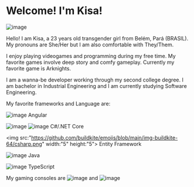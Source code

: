 # Welcome! I'm Kisa!
![image](https://github.com/JPsantosdev/JPsantosdev/assets/127047209/f395554b-c798-473d-a5b8-600ad72e5898)

Hello! I am Kisa, a 23 years old transgender girl from Belém, Pará (BRASIL). My pronouns are She/Her but I am also comfortable with They/Them. 

I enjoy playing videogames and programming during my free time. My favorite games involve deep story and comfy gameplay. Currently my favorite game is Arknights.

I am a wanna-be developer working through my second college degree. I am bachelor in Industrial Engineering and I am currently studying Software Engineering.

My favorite frameworks and Language are:

![image](https://github.com/JPsantosdev/JPsantosdev/assets/127047209/ce13fcea-b255-48d5-bd48-293396ae5e71) Angular

![image](https://github.com/buildkite/emojis/raw/main/img-buildkite-64/dotnet.png) ![image](https://github.com/buildkite/emojis/blob/main/img-buildkite-64/csharp.png) C#/.NET Core

<img src:"https://github.com/buildkite/emojis/blob/main/img-buildkite-64/csharp.png" width:"5" height:"5"> Entity Framework

![image](https://github.com/buildkite/emojis/raw/main/img-buildkite-64/java.png) Java

![image](https://github.com/buildkite/emojis/raw/main/img-buildkite-64/typescript.png) TypeScript

My gaming consoles are ![image](https://github.com/buildkite/emojis/raw/main/img-apple-64/1f5a5-fe0f.png) and ![image](https://github.com/buildkite/emojis/raw/main/img-buildkite-64/xbox.png)
